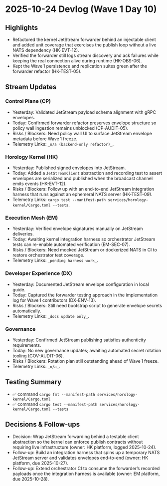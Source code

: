 # 2025-10-24 Devlog (Wave 1 Day 10)

## Highlights
- Refactored the kernel JetStream forwarder behind an injectable client and added unit coverage that exercises the publish loop without a live NATS dependency (HK-EVT-12).
- Verified the forwarder still logs stream discovery and ack failures while keeping the real connection alive during runtime (HK-OBS-06).
- Kept the Wave 1 persistence and replication suites green after the forwarder refactor (HK-TEST-05).

## Stream Updates
### Control Plane (CP)
- Yesterday: Validated JetStream payload schema alignment with gRPC envelopes.
- Today: Confirmed forwarder refactor preserves envelope structure so policy wall ingestion remains unblocked (CP-AUDIT-05).
- Risks / Blockers: Need policy wall UI to surface JetStream envelope metadata before Wave 1 freeze.
- Telemetry Links: `_n/a (backend-only refactor)_`.

### Horology Kernel (HK)
- Yesterday: Published signed envelopes into JetStream.
- Today: Added a `JetStreamClient` abstraction and recording test to assert envelopes are serialized and published when the broadcast channel emits events (HK-EVT-12).
- Risks / Blockers: Follow up with an end-to-end JetStream integration harness that runs against an ephemeral NATS server (HK-TEST-09).
- Telemetry Links: `cargo test --manifest-path services/horology-kernel/Cargo.toml --tests`.

### Execution Mesh (EM)
- Yesterday: Verified envelope signatures manually on JetStream deliveries.
- Today: Awaiting kernel integration harness so orchestrator JetStream tests can re-enable automated verification (EM-SEC-07).
- Risks / Blockers: Need mocked JetStream or dockerized NATS in CI to restore orchestrator test coverage.
- Telemetry Links: `_pending harness work_`.

### Developer Experience (DX)
- Yesterday: Documented JetStream envelope configuration in local guide.
- Today: Captured the forwarder testing approach in the implementation log for Wave 1 contributors (DX-ENV-13).
- Risks / Blockers: Still need bootstrap script to generate envelope secrets automatically.
- Telemetry Links: `_docs update only_`.

### Governance
- Yesterday: Confirmed JetStream publishing satisfies authenticity requirements.
- Today: No new governance updates; awaiting automated secret rotation tooling (GOV-AUDIT-06).
- Risks / Blockers: Rotation plan still outstanding ahead of Wave 1 freeze.
- Telemetry Links: `_n/a_`.

## Testing Summary
- ✅ command `cargo fmt --manifest-path services/horology-kernel/Cargo.toml`
- ✅ command `cargo test --manifest-path services/horology-kernel/Cargo.toml --tests`

## Decisions & Follow-ups
- Decision: Wrap JetStream forwarding behind a testable client abstraction so the kernel can enforce publish contracts without requiring live infrastructure (owner: HK platform, logged 2025-10-24).
- Follow-up: Build an integration harness that spins up a temporary NATS JetStream server and validates envelopes end-to-end (owner: HK platform, due 2025-10-27).
- Follow-up: Extend orchestrator CI to consume the forwarder’s recorded payloads once the integration harness is available (owner: EM platform, due 2025-10-28).
